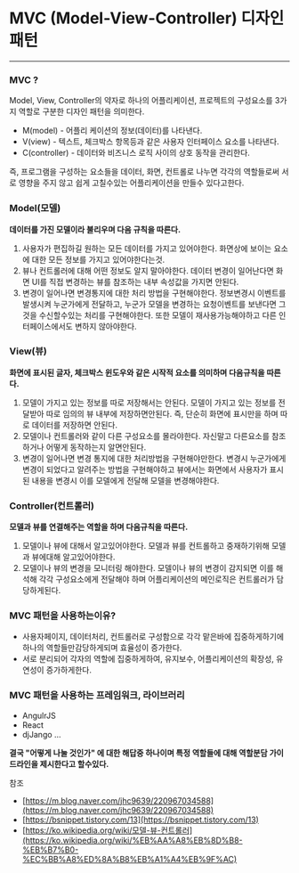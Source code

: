 # MVC (Model-View-Controller) 디자인 패턴

---

### MVC ?

Model, View, Controller의 약자로 하나의 어플리케이션, 프로젝트의 구성요소를 3가지 역할로 구분한 디자인 패턴을 의미한다.

- M(model) - 어플리 케이션의 정보(데이터)를 나타낸다.
- V(view) - 텍스트, 체크박스 항목등과 같은 사용자 인터페이스 요소를 나타낸다.
- C(controller) - 데이터와 비즈니스 로직 사이의 상호 동작을 관리한다.

즉, 프로그램을 구성하는 요소들을 데이터, 화면, 컨트롤로 나누면 각각의 역할들로써 서로 영향을 주지 않고 쉽게 고칠수있는 어플리케이션을 만들수 있다고한다.

### Model(모델)

**데이터를 가진 모델이라 불리우며 다음 규칙을 따른다.**

1. 사용자가 편집하길 원하는 모든 데이터를 가지고 있어야한다.
   화면상에 보이는 요소에 대한 모든 정보를 가지고 있어야한다는것.
2. 뷰나 컨트롤러에 대해 어떤 정보도 알지 말아야한다.
   데이터 변경이 일어난다면 화면 UI를 직접 변경하는 뷰를 참조하는 내부 속성값을 가지면 안된다.
3. 변경이 일어나면 변경통지에 대한 처리 방법을 구현해야한다.
   정보변경시 이벤트를 발생시켜 누군가에게 전달하고, 누군가 모델을 변경하는 요청이벤트를 보낸다면 그것을 수신할수있는 처리를 구현해야한다. 또한 모델이 재사용가능해야하고 다른 인터페이스에서도 변하지 않아야한다.

### View(뷰)

**화면에 표시된 글자, 체크박스 윈도우와 같은 시작적 요소를 의미하며 다음규칙을 따른다.**

1. 모델이 가지고 있는 정보를 따로 저장해서는 안된다.
   모델이 가지고 있는 정보를 전달받아 따로 임의의 뷰 내부에 저장하면안된다. 즉, 단순히 화면에 표시만을 하며 따로 데이터를 저장하면 안된다.
2. 모델이나 컨트롤러와 같이 다른 구성요소를 몰라야한다.
   자신말고 다른요소를 참조하거나 어떻게 동작하는지 알면안된다.
3. 변경이 일어나면 변경 통지에 대한 처리방법을 구현해야만한다.
   변경시 누군가에게 변경이 되었다고 알려주는 방법을 구현해야하고 뷰에서는 화면에서 사용자가 표시된 내용을 변경시 이를 모델에게 전달해 모델을 변경해야한다.

### Controller(컨트롤러)

**모델과 뷰를 연결해주는 역할을 하며 다음규칙을 따른다.**

1. 모델이나 뷰에 대해서 알고있어야한다.
   모델과 뷰를 컨트롤하고 중재하기위해 모델과 뷰에대해 알고있어야한다.
2. 모델이나 뷰의 변경을 모니터링 해야한다.
   모델이나 뷰의 변경이 감지되면 이를 해석해 각각 구성요소에게 전달해야 하며 어플리케이션의 메인로직은 컨트롤러가 담당하게된다.

### MVC 패턴을 사용하는이유?

- 사용자페이지, 데이터처리, 컨트롤러로 구성함으로 각각 맡은바에 집중하게하기에 하나의 역할들만감당하게되며 효율성이 증가한다.
- 서로 분리되어 각자의 역할에 집중하게하여, 유지보수, 어플리케이션의 확장성, 유연성이 증가하게한다.

### MVC 패턴을 사용하는 프레임워크, 라이브러리

- AngulrJS
- React
- djJango ...

**결국 "어떻게 나눌 것인가" 에 대한 해답중 하나이며 특정 역할들에 대해 역할분담 가이드라인을 제시한다고 할수있다.**

참조

- [https://m.blog.naver.com/jhc9639/220967034588](https://m.blog.naver.com/jhc9639/220967034588)
- [https://bsnippet.tistory.com/13](https://bsnippet.tistory.com/13)
- [https://ko.wikipedia.org/wiki/모델-뷰-컨트롤러](https://ko.wikipedia.org/wiki/%EB%AA%A8%EB%8D%B8-%EB%B7%B0-%EC%BB%A8%ED%8A%B8%EB%A1%A4%EB%9F%AC)
